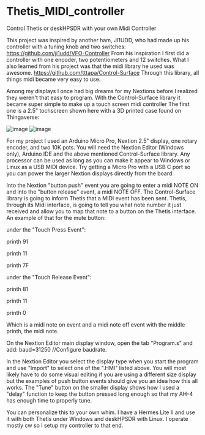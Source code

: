 # Thetis_MIDI_controller
Control Thetis or deskHPSDR with your own Midi Controller

This project was inspired by another ham, JI1UDD, who had made up his controller with a tuning knob and two switches:
https://github.com/ji1udd/VFO-Controller
From his inspiration I first did a controller with one encoder, two potentiometers and 12 switches. 
What I also learned from his project was that the midi library he used was awesome. https://github.com/tttapa/Control-Surface
Through this library, all things midi became very easy to use.

Among my displays I once had big dreams for my Nextions before I realized they weren't that easy to program. With the Control-Surface library it became super simple to make up a touch screen midi controller
The first one is a 2.5" tochscreen shown here with a 3D printed case found on Thingaverse:

![image](https://github.com/user-attachments/assets/633e06d2-1708-4142-8cc8-09cb2b221b51)
![image](https://github.com/user-attachments/assets/7d6dc8c3-49a5-467d-95a8-bd4e4d9854d2)

For my project I used an Arduino Micro Pro, Nextion 2.5" display, one rotary encoder, and two 10K pots.
You will need the Nextion Editor (Windows only), Arduino IDE and the above mentioned Control-Surface library.
Any processor can be used as long as you can make it appear to Windows or Linux as a USB MIDI device. Try getting a Micro Pro with a USB C port so you can power the larger Nextion displays directly from the board.

Into the Nextion "button push" event you are going to enter a midi NOTE ON and into the "button release" event, a midi NOTE OFF.
The Control-Surface library is going to inform Thetis that a MIDI event has been sent. Thetis, through its Midi interface, is going to tell you what note number it just received and allow you to map that note to a button on the Thetis interface.
An example of that for the mute button:

under the "Touch Press Event": 

printh 91

printh 11

printh 7F


under the "Touch Release Event":

printh 81

printh 11

printh 0

Which is a midi note on event and a midi note off event with the middle printh, the midi note.

On the Nextion Editor main display window, open the tab "Program.s" and add: baud=31250 //Configure baudrate.

In the Nextion Editor you select the display type when you start the program and use "Import" to select one of the ".HMI" listed above. You will most likely have to do some visual editing if you are using a different size display but the examples of push button events should give you an idea how this all works. The "Tune" button on the smaller display shows how I used a "delay" function to keep the button pressed long enough so that my AH-4 has enough time to properly tune. 

You can personalize this to your own whim. I have a Hermes Lite II and use it with both Thetis under Windows and deskHPSDR with Linux. I operate mostly cw so I setup my controller to that end.

